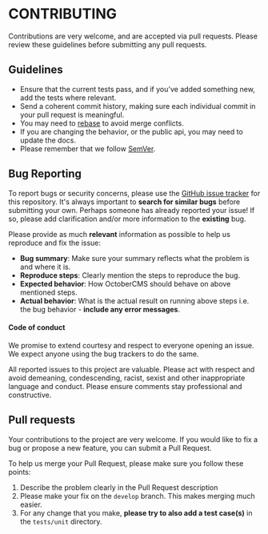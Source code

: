 # CONTRIBUTING

Contributions are very welcome, and are accepted via pull requests. Please review these guidelines before submitting any pull requests.

## Guidelines

* Ensure that the current tests pass, and if you've added something new, add the tests where relevant.
* Send a coherent commit history, making sure each individual commit in your pull request is meaningful.
* You may need to [rebase](https://git-scm.com/book/en/v2/Git-Branching-Rebasing) to avoid merge conflicts.
* If you are changing the behavior, or the public api, you may need to update the docs.
* Please remember that we follow [SemVer](http://semver.org/).

## Bug Reporting

To report bugs or security concerns, please use the [GitHub issue tracker](https://github.com/thefreshvince/TheExterminator/issues) for this repository. It's always important to **search for similar bugs** before submitting your own. Perhaps someone has already reported your issue! If so, please add clarification and/or more information to the **existing** bug.

Please provide as much **relevant** information as possible to help us reproduce and fix the issue:

- **Bug summary**: Make sure your summary reflects what the problem is and where it is.
- **Reproduce steps**: Clearly mention the steps to reproduce the bug.
- **Expected behavior**: How OctoberCMS should behave on above mentioned steps.
- **Actual behavior**: What is the actual result on running above steps i.e. the bug behavior - **include any error messages**.

#### Code of conduct
We promise to extend courtesy and respect to everyone opening an issue. We expect anyone using the bug trackers to do the same.

All reported issues to this project are valuable. Please act with respect and avoid demeaning, condescending, racist, sexist and other inappropriate language and conduct. Please ensure comments stay professional and constructive.

## Pull requests

Your contributions to the project are very welcome. If you would like to fix a bug or propose a new feature, you can submit a Pull Request.

To help us merge your Pull Request, please make sure you follow these points:

1. Describe the problem clearly in the Pull Request description
2. Please make your fix on the `develop` branch. This makes merging much easier.
3. For any change that you make, **please try to also add a test case(s)** in the `tests/unit` directory.

